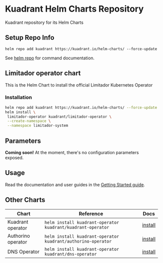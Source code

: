# Kuadrant Helm Charts Repository
Kuadrant repository for its Helm Charts

## Setup Repo Info

```shell
helm repo add kuadrant https://kuadrant.io/helm-charts/ --force-update
```

See [helm repo](https://helm.sh/docs/helm/helm_repo/) for command documentation.

## Limitador operator chart
This is the Helm Chart to install the official Limitador Kubernetes Operator

### Installation

```sh
helm repo add kuadrant https://kuadrant.io/helm-charts/ --force-update
helm install \
 limitador-operator kuadrant/limitador-operator \
 --create-namespace \
 --namespace limitador-system
```

## Parameters
**Coming soon!** At the moment, there's no configuration parameters exposed.

## Usage
Read the documentation and user guides in the [Getting Started guide](https://github.com/Kuadrant/dns-operator/?tab=readme-ov-file#getting-started).

## Other Charts

| Chart              | Reference                                                    | Docs                             |
|--------------------|--------------------------------------------------------------|----------------------------------|
| Kuadrant operator  | `helm install kuadrant-operator kuadrant/kuadrant-operator`  | [install](../README.md)          |
| Authorino operator | `helm install kuadrant-operator kuadrant/authorino-operator` | [install](authorino-operator.md) |
| DNS Operator       | `helm install kuadrant-operator kuadrant/dns-operator`       | [install](dns-operator.md)       |
